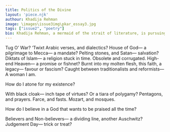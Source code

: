 ```yaml
---
title: Politics of the Divine
layout: 'piece.njk'
authour: Khadija Rehman
image: \images\issue3img\pkar_essay3.jpg
tags: ["issue2", "poetry"]
bio: Khadija Rehman, a mermaid of the strait of literature, is pursuing Honours in English from Lady Sri Ram College for Women. She recognizes herself as a storyteller of crimson tales. She was born out of literature, and breathes in the woodsy smells of storybooks. She is an amateur writer of the dark, wine-blotched emotions; agony and pathos are the ink that stain her works.
---
```


Tug O’ War? ‘Twixt Arabic
verses, and dialectics? House
of God— a pilgrimage to Mecca— a mandate?
Pelting stones, and Satan— salvation?
Diktats of Islam— a religion stuck
in time.
Obsolete and corrugated.
High-end Heaven— a promise
or fishnet? Burnt into
my molten flesh, this faith, a legacy—
favour or fascism? Caught between
traditionalists and
reformists— A woman I am.

How do I atone for my existence?

With black cloak— inch tape
of virtues? Or a tiara of polygamy?
Pentagons, and prayers.
Farce, and fasts.
Mozart, and mosques.

How do I believe in a God that
wants to be praised all
the time?

Believers and Non-believers— a
dividing line, another Auschwitz?
Judgement Day— trick or treat?